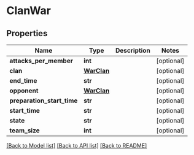 # ClanWar

## Properties
Name | Type | Description | Notes
------------ | ------------- | ------------- | -------------
**attacks_per_member** | **int** |  | [optional] 
**clan** | [**WarClan**](WarClan.md) |  | [optional] 
**end_time** | **str** |  | [optional] 
**opponent** | [**WarClan**](WarClan.md) |  | [optional] 
**preparation_start_time** | **str** |  | [optional] 
**start_time** | **str** |  | [optional] 
**state** | **str** |  | [optional] 
**team_size** | **int** |  | [optional] 

[[Back to Model list]](../README.md#documentation-for-models) [[Back to API list]](../README.md#documentation-for-api-endpoints) [[Back to README]](../README.md)

